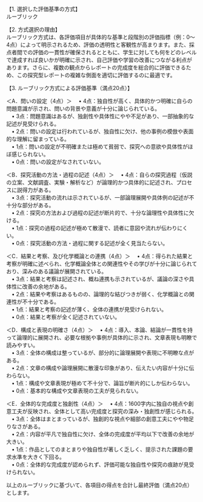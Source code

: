 【1. 選択した評価基準の方式】  
ルーブリック

【2. 方式選択の理由】  
ルーブリック方式は、各評価項目が具体的な基準と段階別の評価指標（例：0～4点）によって明示されるため、評価の透明性と客観性が高まります。また、採点者間での評価の一貫性が確保されるとともに、学生に対しても何をどのレベルで達成すれば良いかが明確に示され、自己評価や学習の改善につながる利点があります。さらに、複数の観点からレポートの完成度を総合的に評価できるため、この探究型レポートの複雑な側面を適切に評価するのに最適です。

【3. ルーブリック方式による評価基準（満点20点）】

＜A．問いの設定（4点）＞
 • 4点：独自性が高く、具体的かつ明確に自らの問題意識が示され、問いの背景や意義が十分に論じられている。  
 • 3点：問題意識はあるが、独創性や具体性にやや不足があり、一部抽象的な記述が見受けられる。  
 • 2点：問いの設定は行われているが、独自性に欠け、他の事例の模倣や表面的な理解に留まっている。  
 • 1点：問いの設定が不明確または極めて貧弱で、探究への意欲や具体性がほぼ感じられない。  
 • 0点：問いの設定がなされていない。

＜B．探究活動の方法・過程の記述（4点）＞
 • 4点：自らの探究過程（仮説の立案、文献調査、実験・解析など）が論理的かつ具体的に記述され、プロセスに説得力がある。  
 • 3点：探究活動の流れは示されているが、一部論理展開や具体例の記述が不十分な部分がある。  
 • 2点：探究の方法および過程の記述が断片的で、十分な論理性や具体性に欠ける。  
 • 1点：探究の過程の記述が極めて散漫で、読者に意図や流れが伝わりにくい。  
 • 0点：探究活動の方法・過程に関する記述が全く見当たらない。

＜C．結果と考察、及び化学概論との連携（4点）＞
 • 4点：得られた結果と考察が明確に述べられ、化学概論全体との関連性やその学びが十分に論じられており、深みのある議論が展開されている。  
 • 3点：結果と考察は記述され、概ね連携も示されているが、議論の深さや具体性に改善の余地がある。  
 • 2点：結果や考察はあるものの、論理的な結びつきが弱く、化学概論との関連性が不十分である。  
 • 1点：結果と考察の記述が薄く、全体の連携が見受けられない。  
 • 0点：結果と考察が全く記述されていない。

＜D．構成と表現の明確さ（4点）＞
 • 4点：導入、本論、結論が一貫性を持って論理的に展開され、必要な根拠や事例が具体的に示され、文章表現も明瞭で読みやすい。  
 • 3点：全体の構成は整っているが、部分的に論理展開や表現に不明瞭な点がある。  
 • 2点：文章の構成や論理展開に散漫な印象があり、伝えたい内容が十分に伝わらない。  
 • 1点：構成や文章表現が極めて不十分で、論旨が断片的にしか伝わらない。  
 • 0点：基本的な構成や文章表現の工夫が見られない。

＜E．全体的な完成度と独創性（4点）＞
 • 4点：1600字内に独自の視点や創意工夫が反映され、全体として高い完成度と探究の深み・独創性が感じられる。  
 • 3点：全体はまとまっているが、独創的な視点や細部の創意工夫にやや物足りなさがある。  
 • 2点：内容が平凡で独自性に欠け、全体の完成度が平均以下で改善の余地が大きい。  
 • 1点：作品としてのまとまりや独自性が著しく乏しく、提示された課題の要求水準を大きく下回る。  
 • 0点：全体的な完成度が認められず、評価可能な独自性や探究の痕跡が見受けられない。

以上のルーブリックに基づいて、各項目の得点を合計し最終評価（満点20点）とします。